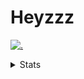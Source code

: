 # Heyzzz  

[![.](https://skillicons.dev/icons?i=ts,nextjs,nestjs,mongodb)](https://skillicons.dev)  

<details>
<summary>Stats</summary
<!--START_SECTION:waka-->

```txt
TypeScript                 13 hrs 2 mins   █████████████████▓░░░░░░░   70.12 %
CSS                        2 hrs 38 mins   ███▓░░░░░░░░░░░░░░░░░░░░░   14.17 %
JavaScript                 1 hr 13 mins    █▓░░░░░░░░░░░░░░░░░░░░░░░   06.63 %
JSON                       56 mins         █▒░░░░░░░░░░░░░░░░░░░░░░░   05.10 %
Other                      26 mins         ▓░░░░░░░░░░░░░░░░░░░░░░░░   02.36 %
```

<!--END_SECTION:waka-->
</details>
